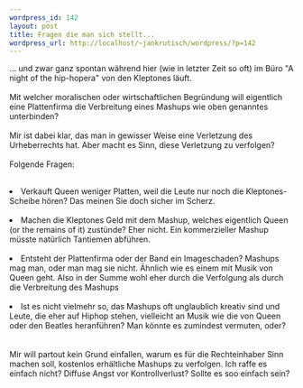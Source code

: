 ```yaml
--- 
wordpress_id: 142
layout: post
title: Fragen die man sich stellt...
wordpress_url: http://localhost/~jankrutisch/wordpress/?p=142
---
```

... und zwar ganz spontan w&auml;hrend hier (wie in letzter Zeit so oft) im B&uuml;ro "A night of the hip-hopera" von den Kleptones l&auml;uft.<br />
<br />
Mit welcher moralischen oder wirtschaftlichen Begr&uuml;ndung will eigentlich eine Plattenfirma die Verbreitung eines Mashups wie oben genanntes unterbinden?<br />
<br />
Mir ist dabei klar, das man in gewisser Weise eine Verletzung des Urheberrechts hat. Aber macht es Sinn, diese Verletzung zu verfolgen?<br />
<br />
Folgende Fragen:<br />
<br />
<li>Verkauft Queen weniger Platten, weil die Leute nur noch die Kleptones-Scheibe h&ouml;ren? Das meinen Sie doch sicher im Scherz.</li><br />
<li>Machen die Kleptones Geld mit dem Mashup, welches eigentlich Queen (or the remains of it) zust&uuml;nde? Eher nicht. Ein kommerzieller Mashup m&uuml;sste nat&uuml;rlich Tantiemen abf&uuml;hren.</li><br />
<li>Entsteht der Plattenfirma oder der Band ein Imageschaden? Mashups mag man, oder man mag sie nicht. &Auml;hnlich wie es einem mit Musik von Queen geht. Also in der Summe wohl eher durch die Verfolgung als durch die Verbreitung des Mashups</li><br />
<li>Ist es nicht vielmehr so, das Mashups oft unglaublich kreativ sind und Leute, die eher auf Hiphop stehen, vielleicht an Musik wie die von Queen oder den Beatles heranf&uuml;hren? Man k&ouml;nnte es zumindest vermuten, oder?</li><br />
<br />
Mir will partout kein Grund einfallen, warum es f&uuml;r die Rechteinhaber Sinn machen soll, kostenlos erh&auml;ltliche Mashups zu verfolgen. Ich raffe es einfach nicht? Diffuse Angst vor Kontrollverlust? Sollte es soo einfach sein?
